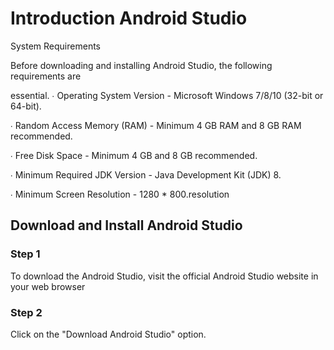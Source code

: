 # Introduction Android Studio
System Requirements

Before downloading and installing Android Studio, the following requirements are 

essential. ∙ Operating System Version - Microsoft Windows 7/8/10 (32-bit or 64-bit). 

∙
Random Access Memory (RAM) - Minimum 4 GB RAM and 8 GB RAM recommended. 

∙ Free Disk Space - Minimum 4 GB and 8 GB recommended.

∙ Minimum Required JDK Version - Java Development Kit (JDK) 8. 

∙ Minimum Screen Resolution - 1280 * 800.resolution 

## Download and Install Android Studio

### Step 1

To download the Android Studio, visit the official Android Studio website in your web browser

### Step 2

Click on the "Download Android Studio" option. 



